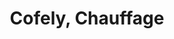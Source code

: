---
title: "Cofely, Chauffage"
url: /chateau-thierry/cofely-chauffage/
shop: magasin de variétés
---